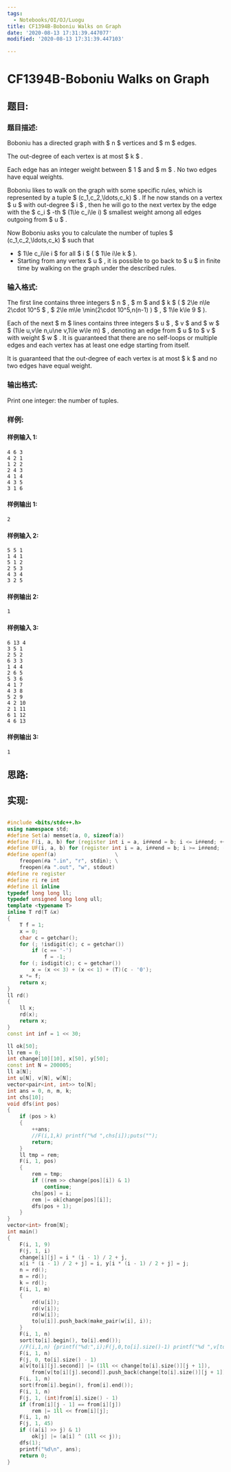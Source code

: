 ```yaml
---
tags:
  - Notebooks/OI/OJ/Luogu
title: CF1394B-Boboniu Walks on Graph
date: '2020-08-13 17:31:39.447077'
modified: '2020-08-13 17:31:39.447103'

---
```


# CF1394B-Boboniu Walks on Graph

## 题目:

### 题目描述:

Boboniu has a directed graph with $ n $ vertices and $ m $ edges.

The out-degree of each vertex is at most $ k $ .

Each edge has an integer weight between $ 1 $ and $ m $ . No two edges have equal weights.

Boboniu likes to walk on the graph with some specific rules, which is represented by a tuple $ (c_1,c_2,\ldots,c_k) $ . If he now stands on a vertex $ u $ with out-degree $ i $ , then he will go to the next vertex by the edge with the $ c_i $ -th $ (1\le c_i\le i) $ smallest weight among all edges outgoing from $ u $ .

Now Boboniu asks you to calculate the number of tuples $ (c_1,c_2,\ldots,c_k) $ such that

- $ 1\le c_i\le i $ for all $ i $ ( $ 1\le i\le k $ ).
- Starting from any vertex $ u $ , it is possible to go back to $ u $ in finite time by walking on the graph under the described rules.

### 输入格式:

The first line contains three integers $ n $ , $ m $ and $ k $ ( $ 2\le n\le 2\cdot 10^5 $ , $ 2\le m\le \min(2\cdot       10^5,n(n-1) ) $ , $ 1\le k\le 9 $ ).

Each of the next $ m $ lines contains three integers $ u $ , $ v $ and $ w $ $ (1\le u,v\le n,u\ne v,1\le w\le m) $ , denoting an edge from $ u $ to $ v $ with weight $ w $ . It is guaranteed that there are no self-loops or multiple edges and each vertex has at least one edge starting from itself.

It is guaranteed that the out-degree of each vertex is at most $ k $ and no two edges have equal weight.

### 输出格式:

Print one integer: the number of tuples.

### 样例:

#### 样例输入 1:

```
4 6 3
4 2 1
1 2 2
2 4 3
4 1 4
4 3 5
3 1 6
```

#### 样例输出 1:

```
2
```

#### 样例输入 2:

```
5 5 1
1 4 1
5 1 2
2 5 3
4 3 4
3 2 5
```

#### 样例输出 2:

```
1
```

#### 样例输入 3:

```
6 13 4
3 5 1
2 5 2
6 3 3
1 4 4
2 6 5
5 3 6
4 1 7
4 3 8
5 2 9
4 2 10
2 1 11
6 1 12
4 6 13
```

#### 样例输出 3:

```
1
```

## 思路:

## 实现:

```cpp

#include <bits/stdc++.h>
using namespace std;
#define Set(a) memset(a, 0, sizeof(a))
#define F(i, a, b) for (register int i = a, i##end = b; i <= i##end; ++i)
#define UF(i, a, b) for (register int i = a, i##end = b; i >= i##end; --i)
#define openf(a)                   \
    freopen(#a ".in", "r", stdin); \
    freopen(#a ".out", "w", stdout)
#define re register
#define ri re int
#define il inline
typedef long long ll;
typedef unsigned long long ull;
template <typename T>
inline T rd(T &x)
{
    T f = 1;
    x = 0;
    char c = getchar();
    for (; !isdigit(c); c = getchar())
        if (c == '-')
            f = -1;
    for (; isdigit(c); c = getchar())
        x = (x << 3) + (x << 1) + (T)(c - '0');
    x *= f;
    return x;
}
ll rd()
{
    ll x;
    rd(x);
    return x;
}
const int inf = 1 << 30;

ll ok[50];
ll rem = 0;
int change[10][10], x[50], y[50];
const int N = 200005;
ll a[N];
int u[N], v[N], w[N];
vector<pair<int, int>> to[N];
int ans = 0, n, m, k;
int chs[10];
void dfs(int pos)
{
    if (pos > k)
    {
        ++ans;
        //F(i,1,k) printf("%d ",chs[i]);puts("");
        return;
    }
    ll tmp = rem;
    F(i, 1, pos)
    {
        rem = tmp;
        if ((rem >> change[pos][i]) & 1)
            continue;
        chs[pos] = i;
        rem |= ok[change[pos][i]];
        dfs(pos + 1);
    }
}
vector<int> from[N];
int main()
{
    F(i, 1, 9)
    F(j, 1, i)
    change[i][j] = i * (i - 1) / 2 + j,
    x[i * (i - 1) / 2 + j] = i, y[i * (i - 1) / 2 + j] = j;
    n = rd();
    m = rd();
    k = rd();
    F(i, 1, m)
    {
        rd(u[i]);
        rd(v[i]);
        rd(w[i]);
        to[u[i]].push_back(make_pair(w[i], i));
    }
    F(i, 1, n)
    sort(to[i].begin(), to[i].end());
    //F(i,1,n) {printf("%d:",i);F(j,0,to[i].size()-1) printf("%d ",v[to[i][j].second]);puts("");}
    F(i, 1, n)
    F(j, 0, to[i].size() - 1)
    a[v[to[i][j].second]] |= (1ll << change[to[i].size()][j + 1]),
        from[v[to[i][j].second]].push_back(change[to[i].size()][j + 1]);
    F(i, 1, n)
    sort(from[i].begin(), from[i].end());
    F(i, 1, n)
    F(j, 1, (int)from[i].size() - 1)
    if (from[i][j - 1] == from[i][j])
        rem |= 1ll << from[i][j];
    F(i, 1, n)
    F(j, 1, 45)
    if ((a[i] >> j) & 1)
        ok[j] |= (a[i] ^ (1ll << j));
    dfs(1);
    printf("%d\n", ans);
    return 0;
}

```
